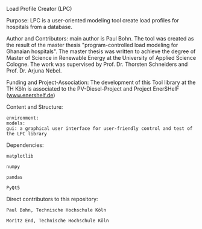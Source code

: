 Load Profile Creator (LPC)

Purpose: LPC is a user-oriented modeling tool create load profiles for hospitals from a database.

Author and Contributors: main author is Paul Bohn. The tool was created as the result of the master thesis "program-controlled load modeling for Ghanaian hospitals". The master thesis was written to achieve the degree of Master of Science in Renewable Energy at the University of Applied Science Cologne. The work was supervised by Prof. Dr. Thorsten Schneiders and Prof. Dr. Arjuna Nebel. 


Funding and Project-Association: The development of this Tool library at the TH Köln is associated to the PV-Diesel-Project and Project EnerSHelF (www.enershelf.de)


Content and Structure:

    environment:     
    models:     
    gui: a graphical user interface for user-friendly control and test of the LPC library

Dependencies:

    matplotlib
   
    numpy
   
    pandas
   
    PyQt5
  

Direct contributors to this repository:

    Paul Bohn, Technische Hochschule Köln
   
    Moritz End, Technische Hochschule Köln
    
